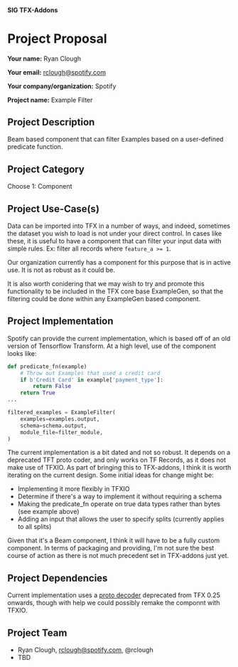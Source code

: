 #### SIG TFX-Addons
# Project Proposal

**Your name:** Ryan Clough

**Your email:** rclough@spotify.com

**Your company/organization:** Spotify

**Project name:** Example Filter

## Project Description
Beam based component that can filter Examples based on a user-defined predicate function.

## Project Category
Choose 1: Component

## Project Use-Case(s)
Data can be imported into TFX in a number of ways, and indeed, sometimes the dataset you wish to load is not under your direct 
control. In cases like these, it is useful to have a component that can filter your input data with simple rules. Ex: filter 
all records where `feature_a >= 1`. 

Our organization currently has a component for this purpose that is in active use. It is not as robust as it could be.

It is also worth conidering that we may wish to try and promote this functionality to be included in the TFX core base ExampleGen,
so that the filtering could be done within any ExampleGen based component.

## Project Implementation
Spotify can provide the current implementation, which is based off of an old version of Tensorflow Transform. At a high level, use
of the component looks like:

```python
def predicate_fn(example)
    # Throw out Examples that used a credit card
    if b'Credit Card' in example['payment_type']:
        return False
    return True
...

filtered_examples = ExampleFilter(
    examples=examples.output,
    schema=schema.output,
    module_file=filter_module,
)
```

The current implementation is a bit dated and not so robust. It depends on a deprecated TFT proto coder, and only works on
TF Records, as it does not make use of TFXIO. As part of bringing this to TFX-addons, I think it is worth iterating on the
current design. Some initial ideas for change might be:

* Implementing it more flexibly in TFXIO
* Determine if there's a way to implement it without requiring a schema
* Making the predicate_fn operate on true data types rather than bytes (see example above)
* Adding an input that allows the user to specify splits (currently applies to all splits)

Given that it's a Beam component, I think it will have to be a fully custom component. In terms of packaging and providing,
I'm not sure the best course of action as there is not much precedent set in TFX-addons just yet.

## Project Dependencies
Current implementation uses a [proto decoder](https://github.com/tensorflow/transform/blob/v0.24.1/tensorflow_transform/coders/example_proto_coder.py#L329-L339)
deprecated from TFX 0.25 onwards, though with help we could possibly remake the componnt with TFXIO.

## Project Team
* Ryan Clough, rclough@spotify.com, @rclough
* TBD
